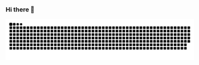### Hi there 👋

<!--
**HarshMathur86/HarshMathur86** is a ✨ _special_ ✨ repository because its `README.md` (this file) appears on your GitHub profile.

Here are some ideas to get you started:

- 🔭 I’m currently working on ...
- 🌱 I’m currently learning ...
- 👯 I’m looking to collaborate on ...
- 🤔 I’m looking for help with ...
- 💬 Ask me about ...
- 📫 How to reach me: ...
- 😄 Pronouns: ...
- ⚡ Fun fact: ...
-->
<picture>
  <source media="(prefers-color-scheme: dark)" srcset="https://raw.githubusercontent.com/harshmathur86/harshmathur86/output/github-contribution-grid-snake-dark.svg">
  <source media="(prefers-color-scheme: light)" srcset="https://raw.githubusercontent.com/harshmathur86/harshmathur86/output/github-contribution-grid-snake.svg">
  <img alt="github contribution grid snake animation" src="https://raw.githubusercontent.com/harshmathur86/harshmathur86/output/github-contribution-grid-snake.svg">
</picture>

